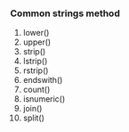 ### Common strings method
1. lower()
2. upper()
3. strip()
4. lstrip()
5. rstrip()
6. endswith()
7. count()
8. isnumeric()
9. join()
10. split()